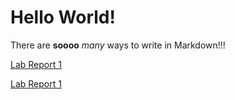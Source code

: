 # Hello World!

There are **soooo** _many_ ways to write in Markdown!!!

[Lab Report 1](lab-report-1-week-2.html)

[Lab Report 1](https://<molan0426>.github.io/<your-lab-reports-repo>/lab-report-1-week-2.html)